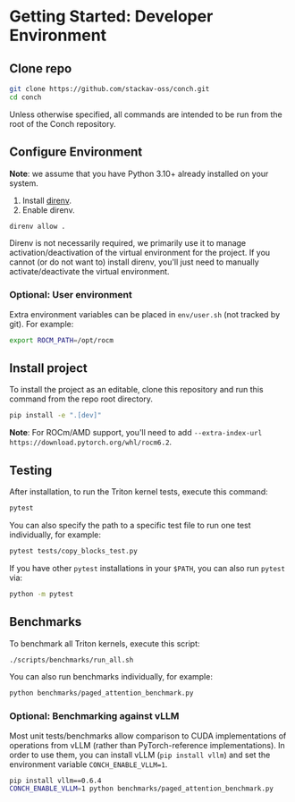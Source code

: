 # Getting Started: Developer Environment

## Clone repo

```bash
git clone https://github.com/stackav-oss/conch.git
cd conch
```

Unless otherwise specified, all commands are intended to be run from the root of the Conch repository.

## Configure Environment

**Note**: we assume that you have Python 3.10+ already installed on your system.

1. Install [direnv](https://direnv.net/).
1. Enable direnv.

```bash
direnv allow .
```

Direnv is not necessarily required, we primarily use it to manage activation/deactivation of the virtual environment for the project.
If you cannot (or do not want to) install direnv, you'll just need to manually activate/deactivate the virtual environment.

### Optional: User environment

Extra environment variables can be placed in `env/user.sh` (not tracked by git).
For example:

```bash
export ROCM_PATH=/opt/rocm
```

## Install project

To install the project as an editable, clone this repository and run this command from the repo root directory.

```bash
pip install -e ".[dev]"
```

**Note**: For ROCm/AMD support, you'll need to add `--extra-index-url https://download.pytorch.org/whl/rocm6.2`.

## Testing

After installation, to run the Triton kernel tests, execute this command:

```bash
pytest
```

You can also specify the path to a specific test file to run one test individually, for example:

```bash
pytest tests/copy_blocks_test.py
```

If you have other `pytest` installations in your `$PATH`, you can also run `pytest` via:

```bash
python -m pytest
```

## Benchmarks

To benchmark all Triton kernels, execute this script:

```bash
./scripts/benchmarks/run_all.sh
```

You can also run benchmarks individually, for example:

```bash
python benchmarks/paged_attention_benchmark.py
```

### Optional: Benchmarking against vLLM

Most unit tests/benchmarks allow comparison to CUDA implementations of operations from vLLM (rather than PyTorch-reference implementations).
In order to use them, you can install vLLM (`pip install vllm`) and set the environment variable `CONCH_ENABLE_VLLM=1`.

```bash
pip install vllm==0.6.4
CONCH_ENABLE_VLLM=1 python benchmarks/paged_attention_benchmark.py
```
